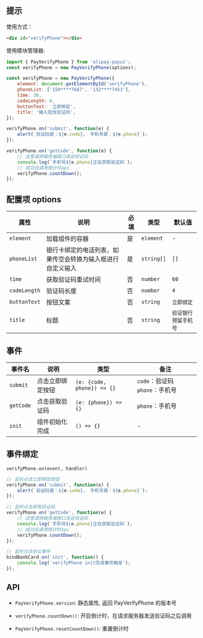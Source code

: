 ## 提示

使用方式：

```html
<div id="verifyPhone"></div>
```

使用模块管理器:

```js
import { PayVerifyPhone } from 'alipay-payui';
const verifyPhone = new PayVerifyPhone(options);
```

```js
const verifyPhone = new PayVerifyPhone({
    element: document.getElementById('verifyPhone'),
    phoneList: ['159****7687', '132****7453'],
    time: 30,
    codeLength: 6,
    buttonText: '立即绑定',
    title: '输入短信验证码',
});

verifyPhone.on('submit', function(e) {
    alert(`验证码是：${e.code}， 手机号是：${e.phone}`);
});

verifyPhone.on('getCode', function(e) {
    // 这里调用服务端接口发送验证码
    console.log(`手机号${e.phone}正在获取验证码`);
    // 成功后调用倒计时api
    verifyPhone.countDown();
});
```

## 配置项 options

| 属性 | 说明 | 必填 | 类型 | 默认值 |
| ---- | ------ | ---- | ---- | ---- |
| `element` | 加载组件的容器 | 是 | `element` | - |
| `phoneList` | 银行卡绑定的电话列表，如果传空会转换为输入框进行自定义输入 | 是 | `string[]` | `[]` |
| `time` | 获取验证码重试时间 | 否 | `number` | `60` |
| `codeLength` | 验证码长度 | 否 | `number` | `4` |
| `buttonText` | 按钮文案 | 否 | `string` | `立即绑定` |
| `title` | 标题 | 否 | `string` | `验证银行预留手机号` |

## 事件

| 事件名        | 说明     | 类型          | 备注  |
| ------------ | -------- | ------------- | ------------- |
| `submit` | 点击立即绑定按钮 | `(e: {code, phone}) => {}`  | `code`：验证码 `phone`：手机号 |
| `getCode` | 点击获取验证码 | `(e: {phone}) => {}` | `phone`：手机号 |
| `init` | 组件初始化完成 | `() => {}` | - |

## 事件绑定

`verifyPhone.on(event, handler)`

```js
// 监听点击立即绑定按钮
verifyPhone.on('submit', function(e) {
    alert(`验证码是：${e.code}， 手机号是：${e.phone}`);
});

// 监听点击获取验证码
verifyPhone.on('getCode', function(e) {
    // 这里调用服务端接口发送验证码
    console.log(`手机号${e.phone}正在获取验证码`);
    // 成功后调用倒计时api
    verifyPhone.countDown();
});

// 监听点击协议事件
bindBankCard.on('init', function() {
    console.log('verifyPhone init完成事件触发');
});
```

## API

-   `PayVerifyPhone.version`: 静态属性, 返回 PayVerifyPhone 的版本号

-   `verifyPhone.countDown()`: 开启倒计时，在请求服务器发送验证码之后调用

-   `PayVerifyPhone.resetCountDown()`: 重置倒计时
